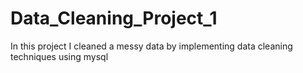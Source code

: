 # Data_Cleaning_Project_1
In this project I cleaned a messy data by implementing data cleaning techniques using mysql
